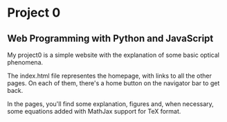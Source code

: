 # Project 0

## Web Programming with Python and JavaScript

My project0 is a simple website with the explanation of some basic optical phenomena.

The index.html file representes the homepage, with links to all the other pages. On each of them, there's a home button on the navigator bar to get back.

In the pages, you'll find some explanation, figures and, when necessary, some equations added with MathJax support for TeX format.
